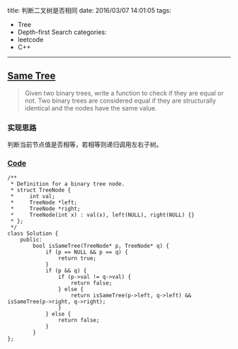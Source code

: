 title: 判断二叉树是否相同
date: 2016/03/07 14:01:05
tags:
- Tree
- Depth-first Search
categories:
- leetcode
- C++

---
## [Same Tree](https://leetcode.com/problems/same-tree/)
> Given two binary trees, write a function to check if they are equal or not.
> Two binary trees are considered equal if they are structurally identical and the nodes have the same value.

### 实现思路
判断当前节点值是否相等，若相等则递归调用左右子树。

### [Code](https://github.com/Finalcheat/leetcode/blob/master/src/Same-Tree.cpp)
```
/**
 * Definition for a binary tree node.
 * struct TreeNode {
 *     int val;
 *     TreeNode *left;
 *     TreeNode *right;
 *     TreeNode(int x) : val(x), left(NULL), right(NULL) {}
 * };
 */
class Solution {
    public:
        bool isSameTree(TreeNode* p, TreeNode* q) {
            if (p == NULL && p == q) {
                return true;
            }
            if (p && q) {
                if (p->val != q->val) {
                    return false;
                } else {
                    return isSameTree(p->left, q->left) && isSameTree(p->right, q->right);
                }
            } else {
                return false;
            }
        }
};
```
